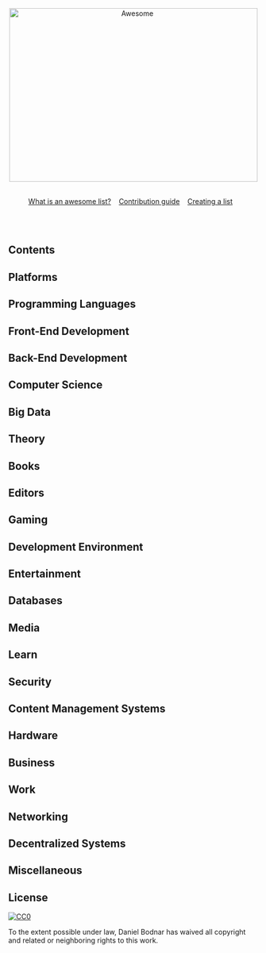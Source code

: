 <div align="center">
	<img width="500" height="350" src="media/logo.svg" alt="Awesome">
	<br>
	<br>
</div>

<p align="center">
	<a href="awesome.md">What is an awesome list?</a>&nbsp;&nbsp;&nbsp;
	<a href="contributing.md">Contribution guide</a>&nbsp;&nbsp;&nbsp;
	<a href="create-list.md">Creating a list</a>&nbsp;&nbsp;&nbsp;
</p>

<br>
<br>

## Contents

## Platforms

## Programming Languages

## Front-End Development

## Back-End Development

## Computer Science

## Big Data

## Theory

## Books

## Editors

## Gaming

## Development Environment

## Entertainment

## Databases

## Media

## Learn

## Security

## Content Management Systems

## Hardware

## Business

## Work

## Networking

## Decentralized Systems

## Miscellaneous

## License

[![CC0](http://mirrors.creativecommons.org/presskit/buttons/88x31/svg/cc-zero.svg)](https://creativecommons.org/publicdomain/zero/1.0/)

To the extent possible under law, Daniel Bodnar has waived all copyright and related or neighboring rights to this work.

